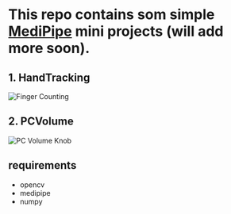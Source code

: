 # This repo contains som simple [__MediPipe__](https://github.com/google/mediapipe) mini projects (will add more soon).
## 1. __HandTracking__
![Finger Counting](./Gifs/FingerCount.gif)
## 2. __PCVolume__
![PC Volume Knob](./Gifs/PCVolume.gif)


## __requirements__
- opencv
- medipipe
- numpy